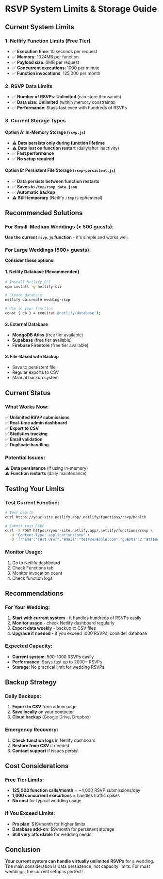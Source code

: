 # RSVP System Limits & Storage Guide

## Current System Limits

### 1. **Netlify Function Limits (Free Tier)**
- ✅ **Execution time**: 10 seconds per request
- ✅ **Memory**: 1024MB per function  
- ✅ **Payload size**: 6MB per request
- ✅ **Concurrent executions**: 1000 per minute
- ✅ **Function invocations**: 125,000 per month

### 2. **RSVP Data Limits**
- ✅ **Number of RSVPs**: **Unlimited** (can store thousands)
- ✅ **Data size**: **Unlimited** (within memory constraints)
- ✅ **Performance**: Stays fast even with hundreds of RSVPs

### 3. **Current Storage Types**

#### Option A: In-Memory Storage (`rsvp.js`)
- ⚠️ **Data persists only during function lifetime**
- ⚠️ **Data lost on function restart** (daily/after inactivity)
- ✅ **Fast performance**
- ✅ **No setup required**

#### Option B: Persistent File Storage (`rsvp-persistent.js`)
- ✅ **Data persists between function restarts**
- ✅ **Saves to `/tmp/rsvp_data.json`**
- ✅ **Automatic backup**
- ⚠️ **Still temporary** (Netlify `/tmp` is ephemeral)

## Recommended Solutions

### For Small-Medium Weddings (< 500 guests):
**Use the current `rsvp.js` function** - it's simple and works well.

### For Large Weddings (500+ guests):
**Consider these options:**

#### 1. **Netlify Database (Recommended)**
```bash
# Install Netlify CLI
npm install -g netlify-cli

# Create database
netlify db:create wedding-rsvp

# Use in your function
const { db } = require('@netlify/database');
```

#### 2. **External Database**
- **MongoDB Atlas** (free tier available)
- **Supabase** (free tier available)
- **Firebase Firestore** (free tier available)

#### 3. **File-Based with Backup**
- Save to persistent file
- Regular exports to CSV
- Manual backup system

## Current Status

### What Works Now:
✅ **Unlimited RSVP submissions**  
✅ **Real-time admin dashboard**  
✅ **Export to CSV**  
✅ **Statistics tracking**  
✅ **Email validation**  
✅ **Duplicate handling**  

### Potential Issues:
⚠️ **Data persistence** (if using in-memory)  
⚠️ **Function restarts** (daily maintenance)  

## Testing Your Limits

### Test Current Function:
```bash
# Test health
curl https://your-site.netlify.app/.netlify/functions/rsvp/health

# Submit test RSVP
curl -X POST https://your-site.netlify.app/.netlify/functions/rsvp \
  -H "Content-Type: application/json" \
  -d '{"name":"Test User","email":"test@example.com","guests":2,"attending":"yes"}'
```

### Monitor Usage:
1. Go to Netlify dashboard
2. Check Functions tab
3. Monitor invocation count
4. Check function logs

## Recommendations

### For Your Wedding:
1. **Start with current system** - it handles hundreds of RSVPs easily
2. **Monitor usage** - check Netlify dashboard regularly
3. **Export data weekly** - backup to CSV files
4. **Upgrade if needed** - if you exceed 1000 RSVPs, consider database

### Expected Capacity:
- **Current system**: 500-1000 RSVPs easily
- **Performance**: Stays fast up to 2000+ RSVPs
- **Storage**: No practical limit for wedding RSVPs

## Backup Strategy

### Daily Backups:
1. **Export to CSV** from admin page
2. **Save locally** on your computer
3. **Cloud backup** (Google Drive, Dropbox)

### Emergency Recovery:
1. **Check function logs** in Netlify dashboard
2. **Restore from CSV** if needed
3. **Contact support** if issues persist

## Cost Considerations

### Free Tier Limits:
- **125,000 function calls/month** = ~4,000 RSVP submissions/day
- **1,000 concurrent executions** = handles traffic spikes
- **No cost** for typical wedding usage

### If You Exceed Limits:
- **Pro plan**: $19/month for higher limits
- **Database add-on**: $9/month for persistent storage
- **Still very affordable** for wedding needs

## Conclusion

**Your current system can handle virtually unlimited RSVPs** for a wedding. The main consideration is data persistence, not capacity limits. For most weddings, the current setup is perfect! 